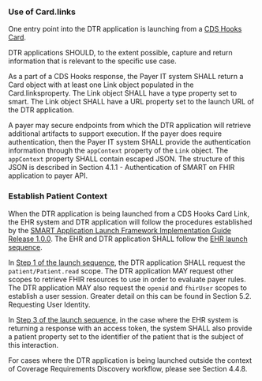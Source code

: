 ### Use of Card.links
One entry point into the DTR application is launching from a [CDS Hooks Card](https://cds-hooks.hl7.org/ballots/2018May/specification/1.0/#card-attributes). 

DTR applications SHOULD, to the extent possible, capture and return information that is relevant to the specific use case. 

As a part of a CDS Hooks response, the Payer IT system SHALL return a Card object with at least one Link object populated in the Card.linksproperty. The Link object SHALL have a type property set to smart. The Link object SHALL have a URL property set to the launch URL of the DTR application.

A payer may secure endpoints from which the DTR application will retrieve additional artifacts to support execution. If the payer does require authentication, then the Payer IT system SHALL provide the authentication information through the `appContext` property of the `Link` object. The `appContext` property SHALL contain escaped JSON. The structure of this JSON is described in Section 4.1.1 - Authentication of SMART on FHIR application to payer API.

### Establish Patient Context
When the DTR application is being launched from a CDS Hooks Card Link, the EHR system and DTR application will follow the procedures established by the [SMART Application Launch Framework Implementation Guide Release 1.0.0](http://hl7.org/fhir/smart-app-launch). The EHR and DTR application SHALL follow the [EHR launch sequence](http://hl7.org/fhir/smart-app-launch/#ehr-launch-sequence). 

In [Step 1 of the launch sequence](http://hl7.org/fhir/smart-app-launch/#step-1-app-asks-for-authorization), the DTR application SHALL request the `patient/Patient.read` scope. The DTR application MAY request other scopes to retrieve FHIR resources to use in order to evaluate payer rules. The DTR application MAY also request the `openid` and `fhirUser` scopes to establish a user session. Greater detail on this can be found in Section 5.2. Requesting User Identity.

In [Step 3 of the launch sequence](http://hl7.org/fhir/smart-app-launch/#step-3-app-exchanges-authorization-code-for-access-token), in the case where the EHR system is returning a response with an access token, the system SHALL also provide a patient property set to the identifier of the patient that is the subject of this interaction.

For cases where the DTR application is being launched outside the context of Coverage Requirements Discovery workflow, please see Section 4.4.8.
